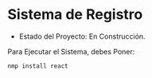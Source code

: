 <h1> Sistema de Registro </h1>

- Estado del Proyecto: En Construcción.

Para Ejecutar el Sistema, debes Poner:

```nmp install react```
